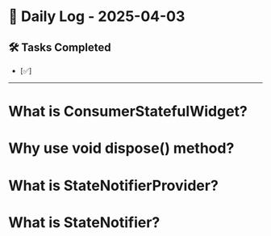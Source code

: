 # 📅 Daily Log - 2025-04-03

## 🛠️ Tasks Completed
- [✅] 

---

# What is ConsumerStatefulWidget?


# Why use void dispose() method?

# What is StateNotifierProvider? 

# What is StateNotifier?

# 